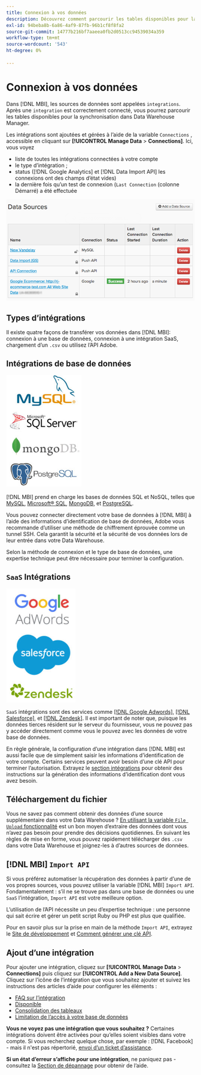 ```yaml
---
title: Connexion à vos données
description: Découvrez comment parcourir les tables disponibles pour la synchronisation dans Data Warehouse Manager.
exl-id: 94beba8b-6a86-4af9-87fb-96b1cf8f8fa2
source-git-commit: 14777b216bf7aaeea0fb2d0513cc94539034a359
workflow-type: tm+mt
source-wordcount: '543'
ht-degree: 0%

---
```


# Connexion à vos données

Dans [!DNL MBI], les sources de données sont appelées `integrations`. Après une `integration` est correctement connecté, vous pourrez parcourir les tables disponibles pour la synchronisation dans Data Warehouse Manager.

Les intégrations sont ajoutées et gérées à l’aide de la variable `Connections` , accessible en cliquant sur **[!UICONTROL Manage Data** > **Connections]**. Ici, vous voyez
* liste de toutes les intégrations connectées à votre compte
* le type d’intégration ;
* status ([!DNL Google Analytics] et [!DNL Data Import API] les connexions ont des champs d’état vides)
* la dernière fois qu’un test de connexion (`Last Connection` (colonne Démarré) a été effectuée

![Data\_Sources\_Table.png](../../../assets/Data_Sources_Table.png)

## Types d’intégrations

Il existe quatre façons de transférer vos données dans [!DNL MBI]: connexion à une base de données, connexion à une intégration SaaS, chargement d’un `.csv` ou utilisez l’API Adobe.

## Intégrations de base de données

![Database\_icons.jpg](../../../assets/Database_icons.jpg)

[!DNL MBI] prend en charge les bases de données SQL et NoSQL, telles que [MySQL](../../importing-data/integrations/mysql-via-ssh-tunnel.md), [Microsoft® SQL](../integrations/microsoft-sql-server.md), [MongoDB](../integrations/mongodb-via-ssh-tunnel.md), et [PostgreSQL](../integrations/postgresql.md).

Vous pouvez connecter directement votre base de données à [!DNL MBI] à l’aide des informations d’identification de base de données, Adobe vous recommande d’utiliser une méthode de chiffrement éprouvée comme un tunnel SSH. Cela garantit la sécurité et la sécurité de vos données lors de leur entrée dans votre Data Warehouse.

Selon la méthode de connexion et le type de base de données, une expertise technique peut être nécessaire pour terminer la configuration.

## `SaaS` Intégrations

![](../../../assets/SaaS_icons.jpg)

`SaaS` intégrations sont des services comme [[!DNL Google Adwords]](../integrations/google-adwords.md), [[!DNL Salesforce]](../integrations/salesforce.md), et [[!DNL Zendesk]](../integrations/zendesk.md). Il est important de noter que, puisque les données tierces résident sur le serveur du fournisseur, vous ne pouvez pas y accéder directement comme vous le pouvez avec les données de votre base de données.

En règle générale, la configuration d’une intégration dans [!DNL MBI] est aussi facile que de simplement saisir les informations d’identification de votre compte. Certains services peuvent avoir besoin d’une clé API pour terminer l’autorisation. Extrayez le [section intégrations](../integrations/integrations.md) pour obtenir des instructions sur la génération des informations d’identification dont vous avez besoin.

## Téléchargement du fichier

Vous ne savez pas comment obtenir des données d’une source supplémentaire dans votre Data Warehouse ? [En utilisant la variable `File Upload` fonctionnalité](../connecting-data/using-file-uploader.md) est un bon moyen d’extraire des données dont vous n’avez pas besoin pour prendre des décisions quotidiennes. En suivant les règles de mise en forme, vous pouvez rapidement télécharger des `.csv` dans votre Data Warehouse et joignez-les à d’autres sources de données.

## [!DNL MBI] `Import API`

Si vous préférez automatiser la récupération des données à partir d’une de vos propres sources, vous pouvez utiliser la variable [!DNL MBI] `Import API`. Fondamentalement : s’il ne se trouve pas dans une base de données ou une `SaaS` l’intégration, `Import API` est votre meilleure option.

L’utilisation de l’API nécessite un peu d’expertise technique : une personne qui sait écrire et gérer un petit script Ruby ou PHP est plus que qualifiée.

Pour en savoir plus sur la prise en main de la méthode `Import API`, extrayez le [Site de développement](https://developer.adobe.com/commerce/services/reporting/) et [Comment générer une clé API](https://developer.adobe.com/commerce/services/reporting/import-api/).

## Ajout d’une intégration

Pour ajouter une intégration, cliquez sur **[!UICONTROL Manage Data** > **Connections]** puis cliquez sur **[!UICONTROL Add a New Data Source]**. Cliquez sur l’icône de l’intégration que vous souhaitez ajouter et suivez les instructions des articles d’aide pour configurer les éléments :

* [FAQ sur l’intégration](https://support.magento.com/hc/en-us/sections/360003161871-Integration-FAQ)
* [Disponible ](../integrations/integrations.md)
* [Consolidation des tableaux](../../../best-practices/consolidating-your-tables.md)
* [Limitation de l’accès à votre base de données](../../../administrator/account-management/restrict-db-access.md)

**Vous ne voyez pas une intégration que vous souhaitez ?** Certaines intégrations doivent être activées pour qu’elles soient visibles dans votre compte. Si vous recherchez quelque chose, par exemple : [!DNL Facebook] - mais il n&#39;est pas répertorié, [envoi d’un ticket d’assistance](https://experienceleague.adobe.com/docs/commerce-knowledge-base/kb/troubleshooting/miscellaneous/mbi-service-policies.html?lang=en).

**Si un état d’erreur s’affiche pour une intégration**, ne paniquez pas - consultez la [Section de dépannage](https://support.magento.com/hc/en-us/sections/360003078151) pour obtenir de l’aide.
